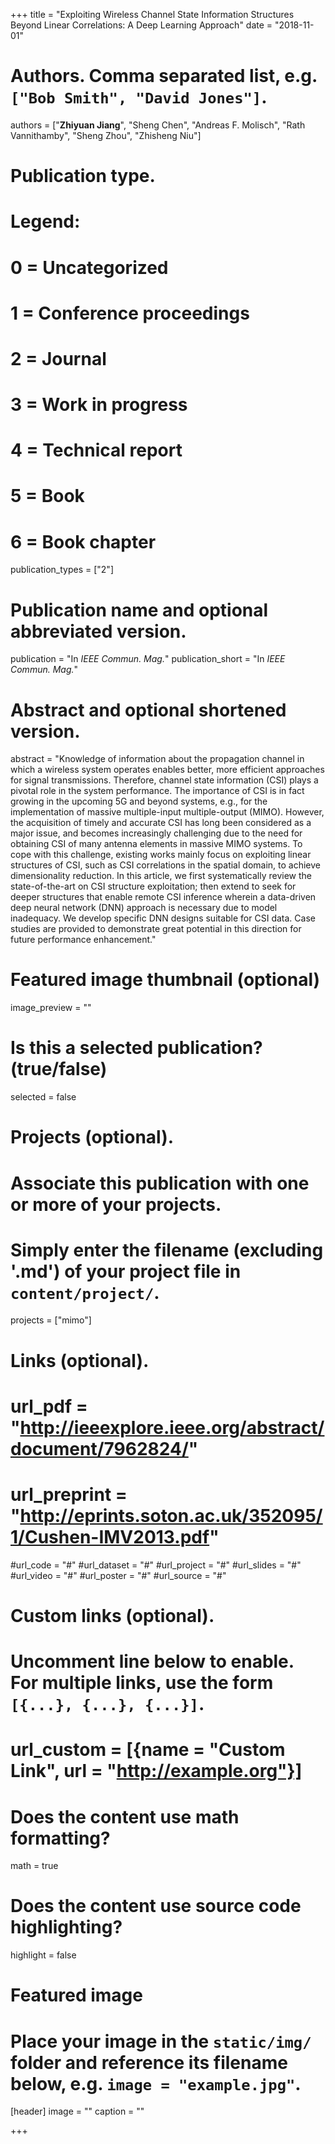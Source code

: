 +++
title = "Exploiting Wireless Channel State Information Structures Beyond Linear Correlations: A Deep Learning Approach"
date = "2018-11-01"

# Authors. Comma separated list, e.g. `["Bob Smith", "David Jones"]`.
authors = ["**Zhiyuan Jiang**", "Sheng Chen", "Andreas F. Molisch", "Rath Vannithamby", "Sheng Zhou", "Zhisheng Niu"]

# Publication type.
# Legend:
# 0 = Uncategorized
# 1 = Conference proceedings
# 2 = Journal
# 3 = Work in progress
# 4 = Technical report
# 5 = Book
# 6 = Book chapter
publication_types = ["2"]

# Publication name and optional abbreviated version.
publication = "In *IEEE Commun. Mag.*"
publication_short = "In *IEEE Commun. Mag.*"

# Abstract and optional shortened version.
abstract = "Knowledge of information about the propagation channel in which a wireless system operates enables better, more efficient approaches for signal transmissions. Therefore, channel state information (CSI) plays a pivotal role in the system performance. The importance of CSI is in fact growing in the upcoming 5G and beyond systems, e.g., for the implementation of massive multiple-input multiple-output (MIMO). However, the acquisition of timely and accurate CSI has long been considered as a major issue, and becomes increasingly challenging due to the need for obtaining CSI of many antenna elements in massive MIMO systems. To cope with this challenge, existing works mainly focus on exploiting linear structures of CSI, such as CSI correlations in the spatial domain, to achieve dimensionality reduction. In this article, we first systematically review the state-of-the-art on CSI structure exploitation; then extend to seek for deeper structures that enable remote CSI inference wherein a data-driven deep neural network (DNN) approach is necessary due to model inadequacy. We develop specific DNN designs suitable for CSI data. Case studies are provided to demonstrate great potential in this direction for future performance enhancement."

# Featured image thumbnail (optional)
image_preview = ""

# Is this a selected publication? (true/false)
selected = false

# Projects (optional).
#   Associate this publication with one or more of your projects.
#   Simply enter the filename (excluding '.md') of your project file in `content/project/`.
projects = ["mimo"]

# Links (optional).
# url_pdf = "http://ieeexplore.ieee.org/abstract/document/7962824/"
# url_preprint = "http://eprints.soton.ac.uk/352095/1/Cushen-IMV2013.pdf"
#url_code = "#"
#url_dataset = "#"
#url_project = "#"
#url_slides = "#"
#url_video = "#"
#url_poster = "#"
#url_source = "#"

# Custom links (optional).
#   Uncomment line below to enable. For multiple links, use the form `[{...}, {...}, {...}]`.
# url_custom = [{name = "Custom Link", url = "http://example.org"}]

# Does the content use math formatting?
math = true

# Does the content use source code highlighting?
highlight = false

# Featured image
# Place your image in the `static/img/` folder and reference its filename below, e.g. `image = "example.jpg"`.
[header]
image = ""
caption = ""

+++

